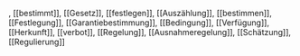 , [[bestimmt]], [[Gesetz]], [[festlegen]], [[Auszählung]], [[bestimmen]], [[Festlegung]], [[Garantiebestimmung]], [[Bedingung]], [[Verfügung]], [[Herkunft]], [[verbot]], [[Regelung]], [[Ausnahmeregelung]], [[Schätzung]], [[Regulierung]]